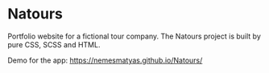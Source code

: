 # Natours
Portfolio website for a fictional tour company.
The Natours project is built by pure CSS, SCSS and HTML.

Demo for the app: https://nemesmatyas.github.io/Natours/
